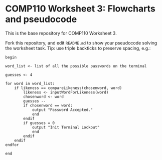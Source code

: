 # COMP110 Worksheet 3: Flowcharts and pseudocode

This is the base repository for COMP110 Worksheet 3.

Fork this repository, and edit `README.md` to show your pseudocode solving the worksheet task. Tip: use triple backticks to preserve spacing, e.g.:

```
begin

word_list <- list of all the possible passwords on the terminal

guesses <- 4

for word in word_list:
	if likeness == compareLikeness(chosenword, word)
		likeness <- inputWordForLikeness(word)
		chosenword <- word
		guesses --
		if chosenword == word:
			output "Password Accepted."
			end
		endif
		if guesses = 0
			output "Init Terminal Lockout"
			end
		endif
	endif
endfor

end
```
